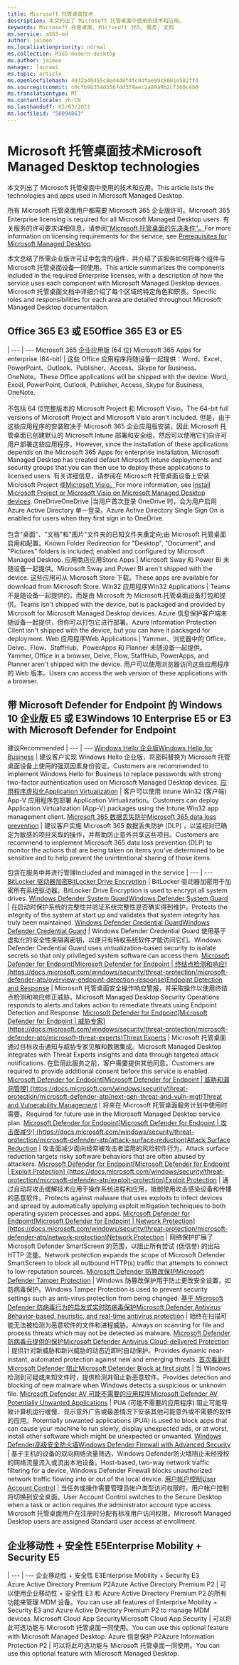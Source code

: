 ```yaml
---
title: Microsoft 托管桌面技术
description: 本文列出了 Microsoft 托管桌面中使用的技术和应用。
keywords: Microsoft 托管桌面, Microsoft 365, 服务, 文档
ms.service: m365-md
author: jaimeo
ms.localizationpriority: normal
ms.collection: M365-modern-desktop
ms.author: jaimeo
manager: laurawi
ms.topic: article
ms.openlocfilehash: 4932a40455c8ed4d8fdfc0dfae99c8001e582ff4
ms.sourcegitcommit: c0cfb9b354db56fdd329aec2a89a9b2cf160c4b0
ms.translationtype: MT
ms.contentlocale: zh-CN
ms.lasthandoff: 02/03/2021
ms.locfileid: "50094863"
---
```

# <a name="microsoft-managed-desktop-technologies"></a><span data-ttu-id="14d12-104">Microsoft 托管桌面技术</span><span class="sxs-lookup"><span data-stu-id="14d12-104">Microsoft Managed Desktop technologies</span></span>

<span data-ttu-id="14d12-105">本文列出了 Microsoft 托管桌面中使用的技术和应用。</span><span class="sxs-lookup"><span data-stu-id="14d12-105">This article lists the technologies and apps used in Microsoft Managed Desktop.</span></span>

<!-- Microsoft 365 E5; Device as a Service -->
<!-- in O365 table, standard suite, removed this sentence "Please see the Installation of Project/Visio 64bit Click to Run Addendum for important deployment instructions. -->

<span data-ttu-id="14d12-106">所有 Microsoft 托管桌面用户都需要 Microsoft 365 企业版许可。</span><span class="sxs-lookup"><span data-stu-id="14d12-106">Microsoft 365 Enterprise licensing is required for all Microsoft Managed Desktop users.</span></span> <span data-ttu-id="14d12-107">有关服务的许可要求详细信息，请参阅["Microsoft 托管桌面的先决条件"。](../get-ready/prerequisites.md)</span><span class="sxs-lookup"><span data-stu-id="14d12-107">For more information on licensing requirements for the service, see [Prerequisites for Microsoft Managed Desktop](../get-ready/prerequisites.md).</span></span>

<span data-ttu-id="14d12-108">本文总结了所需企业版许可证中包含的组件，并介绍了该服务如何将每个组件与 Microsoft 托管桌面设备一同使用。</span><span class="sxs-lookup"><span data-stu-id="14d12-108">This article summarizes the components included in the required Enterprise licenses, with a description of how the service uses each component with Microsoft Managed Desktop devices.</span></span> <span data-ttu-id="14d12-109">Microsoft 托管桌面文档中详细介绍了每个区域的特定角色和职责。</span><span class="sxs-lookup"><span data-stu-id="14d12-109">Specific roles and responsibilities for each area are detailed throughout Microsoft Managed Desktop documentation.</span></span> 

## <a name="office-365-e3-or-e5"></a><span data-ttu-id="14d12-110">Office 365 E3 或 E5</span><span class="sxs-lookup"><span data-stu-id="14d12-110">Office 365 E3 or E5</span></span>
 |
 --- | ---
<span data-ttu-id="14d12-111">Microsoft 365 企业应用版 (64 位) </span><span class="sxs-lookup"><span data-stu-id="14d12-111">Microsoft 365 Apps for enterprise (64-bit)</span></span> | <span data-ttu-id="14d12-112">这些 Office 应用程序将随设备一起提供：Word、Excel、PowerPoint、Outlook、Publisher、Access、Skype for Business、OneNote。</span><span class="sxs-lookup"><span data-stu-id="14d12-112">These Office applications will be shipped with the device: Word, Excel, PowerPoint, Outlook, Publisher, Access, Skype for Business, OneNote.</span></span><br><br><span data-ttu-id="14d12-113">不包括 64 位完整版本的 Microsoft Project 和 Microsoft Visio。</span><span class="sxs-lookup"><span data-stu-id="14d12-113">The 64-bit full versions of Microsoft Project and Microsoft Visio aren't included.</span></span> <span data-ttu-id="14d12-114">但是，由于这些应用程序的安装取决于 Microsoft 365 企业应用版安装，因此 Microsoft 托管桌面已创建默认的 Microsoft Intune 部署和安全组，然后可以使用它们向许可用户部署这些应用程序。</span><span class="sxs-lookup"><span data-stu-id="14d12-114">However, since the installation of these applications depends on the Microsoft 365 Apps for enterprise installation, Microsoft Managed Desktop has created default Microsoft Intune deployments and security groups that you can then use to deploy these applications to licensed users.</span></span> <span data-ttu-id="14d12-115">有关详细信息，请参阅在 Microsoft 托管桌面设备上安装 Microsoft Project 或[Microsoft Visio。](../get-started/project-visio.md)</span><span class="sxs-lookup"><span data-stu-id="14d12-115">For more information, see [Install Microsoft Project or Microsoft Visio on Microsoft Managed Desktop devices](../get-started/project-visio.md).</span></span>
<span data-ttu-id="14d12-116">OneDrive</span><span class="sxs-lookup"><span data-stu-id="14d12-116">OneDrive</span></span> |<span data-ttu-id="14d12-117">当用户首次登录 OneDrive 时，会为用户启用 Azure Active Directory 单一登录。</span><span class="sxs-lookup"><span data-stu-id="14d12-117">Azure Active Directory Single Sign On is enabled for users when they first sign in to OneDrive.</span></span><br><br><span data-ttu-id="14d12-118">包含"桌面"、"文档"和"图片"文件夹的已知文件夹重定向;由 Microsoft 托管桌面启用和配置。</span><span class="sxs-lookup"><span data-stu-id="14d12-118">Known Folder Redirection for "Desktop", "Document", and "Pictures" folders is included; enabled and configured by Microsoft Managed Desktop.</span></span>
<span data-ttu-id="14d12-119">应用商店应用</span><span class="sxs-lookup"><span data-stu-id="14d12-119">Store Apps</span></span> |    <span data-ttu-id="14d12-120">Microsoft Sway 和 Power BI 未随设备一起提供。</span><span class="sxs-lookup"><span data-stu-id="14d12-120">Microsoft Sway and Power BI aren't shipped with the device.</span></span> <span data-ttu-id="14d12-121">这些应用可从 Microsoft Store 下载。</span><span class="sxs-lookup"><span data-stu-id="14d12-121">These apps are available for download from Microsoft Store.</span></span>
<span data-ttu-id="14d12-122">Win32 应用程序</span><span class="sxs-lookup"><span data-stu-id="14d12-122">Win32 Applications</span></span> |    <span data-ttu-id="14d12-123">Teams 不是随设备一起提供的，而是由 Microsoft 为 Microsoft 托管桌面设备打包和提供。</span><span class="sxs-lookup"><span data-stu-id="14d12-123">Teams isn't shipped with the device, but is packaged and provided by Microsoft for Microsoft Managed Desktop devices.</span></span> <span data-ttu-id="14d12-124">Azure 信息保护客户端未随设备一起提供，但你可以打包它进行部署。</span><span class="sxs-lookup"><span data-stu-id="14d12-124">Azure Information Protection Client isn't shipped with the device, but you can have it packaged for deployment.</span></span>
<span data-ttu-id="14d12-125">Web 应用程序</span><span class="sxs-lookup"><span data-stu-id="14d12-125">Web Applications</span></span> |  <span data-ttu-id="14d12-126">Yammer、浏览器中的 Office、Delve、Flow、StaffHub、PowerApps 和 Planner 未随设备一起提供。</span><span class="sxs-lookup"><span data-stu-id="14d12-126">Yammer, Office in a browser, Delve, Flow, StaffHub, PowerApps, and Planner aren't shipped with the device.</span></span> <span data-ttu-id="14d12-127">用户可以使用浏览器访问这些应用程序的 Web 版本。</span><span class="sxs-lookup"><span data-stu-id="14d12-127">Users can access the web version of these applications with a browser.</span></span>



## <a name="windows-10-enterprise-e5-or-e3-with-microsoft-defender-for-endpoint"></a><span data-ttu-id="14d12-128">带 Microsoft Defender for Endpoint 的 Windows 10 企业版 E5 或 E3</span><span class="sxs-lookup"><span data-stu-id="14d12-128">Windows 10 Enterprise E5 or E3 with Microsoft Defender for Endpoint</span></span>
<span data-ttu-id="14d12-129">建议</span><span class="sxs-lookup"><span data-stu-id="14d12-129">Recommended</span></span>
 |
 --- | ---
[<span data-ttu-id="14d12-130">Windows Hello 企业版</span><span class="sxs-lookup"><span data-stu-id="14d12-130">Windows Hello for Business</span></span>](https://docs.microsoft.com/windows/security/identity-protection/hello-for-business/hello-identity-verification) | <span data-ttu-id="14d12-131">建议客户实现 Windows Hello 企业版，将密码替换为 Microsoft 托管桌面设备上使用的强双因素身份验证。</span><span class="sxs-lookup"><span data-stu-id="14d12-131">Customers are recommended to implement Windows Hello for Business to replace passwords with strong two-factor authentication used on Microsoft Managed Desktop devices.</span></span>
[<span data-ttu-id="14d12-132">应用程序虚拟化</span><span class="sxs-lookup"><span data-stu-id="14d12-132">Application Virtualization</span></span>](https://docs.microsoft.com/windows/application-management/app-v/appv-technical-reference) | <span data-ttu-id="14d12-133">客户可以使用 Intune Win32 (客户端) App-V 应用程序包部署 Application Virtualization。</span><span class="sxs-lookup"><span data-stu-id="14d12-133">Customers can deploy Application Virtualization (App-V) packages using the Intune Win32 app management client.</span></span>
[<span data-ttu-id="14d12-134">Microsoft 365 数据丢失防护</span><span class="sxs-lookup"><span data-stu-id="14d12-134">Microsoft 365 data loss prevention</span></span>](https://docs.microsoft.com/microsoft-365/compliance/endpoint-dlp-learn-about) | <span data-ttu-id="14d12-135">建议客户实施 Microsoft 365 数据丢失防护 (DLP) ，以监视对已确定为敏感的项目采取的操作，并帮助防止意外共享这些项目。</span><span class="sxs-lookup"><span data-stu-id="14d12-135">Customers are recommend to implement Microsoft 365 data loss prevention (DLP) to monitor the actions that are being taken on items you've determined to be sensitive and to help prevent the unintentional sharing of those items.</span></span>   

<span data-ttu-id="14d12-136">包含在服务中并进行管理</span><span class="sxs-lookup"><span data-stu-id="14d12-136">Included and managed in the service</span></span>
 |
 --- | ---
[<span data-ttu-id="14d12-137">BitLocker 驱动器加密</span><span class="sxs-lookup"><span data-stu-id="14d12-137">BitLocker Drive Encryption</span></span>](https://docs.microsoft.com/windows/security/information-protection/bitlocker/bitlocker-overview) | <span data-ttu-id="14d12-138">BitLocker 驱动器加密用于加密所有系统驱动器。</span><span class="sxs-lookup"><span data-stu-id="14d12-138">BitLocker Drive Encryption is used to encrypt all system drives.</span></span> 
[<span data-ttu-id="14d12-139">Windows Defender System Guard</span><span class="sxs-lookup"><span data-stu-id="14d12-139">Windows Defender System Guard</span></span>]( https://docs.microsoft.com/windows/security/threat-protection/windows-defender-system-guard/system-guard-how-hardware-based-root-of-trust-helps-protect-windows) | <span data-ttu-id="14d12-140">在启动时保护系统的完整性并验证系统完整性是否确实得到维护。</span><span class="sxs-lookup"><span data-stu-id="14d12-140">Protects the integrity of the system at start up and validates that system integrity has truly been maintained.</span></span>
[<span data-ttu-id="14d12-141">Windows Defender Credential Guard</span><span class="sxs-lookup"><span data-stu-id="14d12-141">Windows Defender Credential Guard</span></span>]( https://docs.microsoft.com/windows/security/identity-protection/credential-guard/credential-guard) | <span data-ttu-id="14d12-142">Windows Defender Credential Guard 使用基于虚拟化的安全性来隔离密钥，以便只有特权系统软件才能访问它们。</span><span class="sxs-lookup"><span data-stu-id="14d12-142">Windows Defender Credential Guard uses virtualization-based security to isolate secrets so that only privileged system software can access them.</span></span>
<span data-ttu-id="14d12-143">[Microsoft Defender for Endpoint</span><span class="sxs-lookup"><span data-stu-id="14d12-143">[Microsoft Defender for Endpoint</span></span> | <span data-ttu-id="14d12-144">终结点检测和响应] (https://docs.microsoft.com/windows/security/threat-protection/microsoft-defender-atp/overview-endpoint-detection-response)</span><span class="sxs-lookup"><span data-stu-id="14d12-144">Endpoint Detection and Response](https://docs.microsoft.com/windows/security/threat-protection/microsoft-defender-atp/overview-endpoint-detection-response)</span></span> |     <span data-ttu-id="14d12-145">Microsoft 托管桌面安全操作响应警报，并采取操作以使用终结点检测和响应修正威胁。</span><span class="sxs-lookup"><span data-stu-id="14d12-145">Microsoft Managed Desktop Security Operations responds to alerts and takes action to remediate threats using Endpoint Detection and Response.</span></span>
<span data-ttu-id="14d12-146">[Microsoft Defender for Endpoint</span><span class="sxs-lookup"><span data-stu-id="14d12-146">[Microsoft Defender for Endpoint</span></span> | <span data-ttu-id="14d12-147">威胁专家] (https://docs.microsoft.com/windows/security/threat-protection/microsoft-defender-atp/microsoft-threat-experts)</span><span class="sxs-lookup"><span data-stu-id="14d12-147">Threat Experts](https://docs.microsoft.com/windows/security/threat-protection/microsoft-defender-atp/microsoft-threat-experts)</span></span> | <span data-ttu-id="14d12-148">Microsoft 托管桌面通过目标攻击通知与威胁专家见解和数据集成。</span><span class="sxs-lookup"><span data-stu-id="14d12-148">Microsoft Managed Desktop integrates with Threat Experts insights and data through targeted attack notifications.</span></span> <span data-ttu-id="14d12-149">在启用此服务之前，客户需要提供其他同意。</span><span class="sxs-lookup"><span data-stu-id="14d12-149">Customers are required to provide additional consent before this service is enabled.</span></span>  
<span data-ttu-id="14d12-150">[Microsoft Defender for Endpoint</span><span class="sxs-lookup"><span data-stu-id="14d12-150">[Microsoft Defender for Endpoint</span></span> | <span data-ttu-id="14d12-151">威胁和漏洞管理] (https://docs.microsoft.com/windows/security/threat-protection/microsoft-defender-atp/next-gen-threat-and-vuln-mgt)</span><span class="sxs-lookup"><span data-stu-id="14d12-151">Threat and Vulnerability Management](https://docs.microsoft.com/windows/security/threat-protection/microsoft-defender-atp/next-gen-threat-and-vuln-mgt)</span></span> | <span data-ttu-id="14d12-152">将来在 Microsoft 托管桌面服务计划中使用时需要。</span><span class="sxs-lookup"><span data-stu-id="14d12-152">Required for future use in the Microsoft Managed Desktop service plan.</span></span>
<span data-ttu-id="14d12-153">[Microsoft Defender for Endpoint</span><span class="sxs-lookup"><span data-stu-id="14d12-153">[Microsoft Defender for Endpoint</span></span> | <span data-ttu-id="14d12-154">攻击面减少] (https://docs.microsoft.com/windows/security/threat-protection/microsoft-defender-atp/attack-surface-reduction)</span><span class="sxs-lookup"><span data-stu-id="14d12-154">Attack Surface Reduction](https://docs.microsoft.com/windows/security/threat-protection/microsoft-defender-atp/attack-surface-reduction)</span></span> | <span data-ttu-id="14d12-155">攻击面减少面向经常被攻击者滥用的风险软件行为。</span><span class="sxs-lookup"><span data-stu-id="14d12-155">Attack surface reduction targets risky software behaviors that are often abused by attackers.</span></span>
<span data-ttu-id="14d12-156">[Microsoft Defender for Endpoint</span><span class="sxs-lookup"><span data-stu-id="14d12-156">[Microsoft Defender for Endpoint</span></span> | <span data-ttu-id="14d12-157">Exploit Protection] (https://docs.microsoft.com/windows/security/threat-protection/microsoft-defender-atp/exploit-protection)</span><span class="sxs-lookup"><span data-stu-id="14d12-157">Exploit Protection](https://docs.microsoft.com/windows/security/threat-protection/microsoft-defender-atp/exploit-protection)</span></span> | <span data-ttu-id="14d12-158">通过自动将攻击缓解技术应用于操作系统进程和应用，抵御使用攻击感染设备和传播的恶意软件。</span><span class="sxs-lookup"><span data-stu-id="14d12-158">Protects against malware that uses exploits to infect devices and spread by automatically applying exploit mitigation techniques to both operating system processes and apps.</span></span>
<span data-ttu-id="14d12-159">[Microsoft Defender for Endpoint</span><span class="sxs-lookup"><span data-stu-id="14d12-159">[Microsoft Defender for Endpoint</span></span> | <span data-ttu-id="14d12-160">Network Protection] (https://docs.microsoft.com/windows/security/threat-protection/microsoft-defender-atp/network-protection)</span><span class="sxs-lookup"><span data-stu-id="14d12-160">Network Protection](https://docs.microsoft.com/windows/security/threat-protection/microsoft-defender-atp/network-protection)</span></span> | <span data-ttu-id="14d12-161">网络保护扩展了 Microsoft Defender SmartScreen 的范围，以阻止所有尝试 (低信誉) 的出站 HTTP 流量。</span><span class="sxs-lookup"><span data-stu-id="14d12-161">Network protection expands the scope of Microsoft Defender SmartScreen to block all outbound HTTP(s) traffic that attempts to connect to low-reputation sources.</span></span>
[<span data-ttu-id="14d12-162">Microsoft Defender 防篡改保护</span><span class="sxs-lookup"><span data-stu-id="14d12-162">Microsoft Defender Tamper Protection</span></span>](https://docs.microsoft.com/windows/security/threat-protection/microsoft-defender-antivirus/prevent-changes-to-security-settings-with-tamper-protection) | <span data-ttu-id="14d12-163">Windows 防篡改保护用于防止更改安全设置，如防病毒保护。</span><span class="sxs-lookup"><span data-stu-id="14d12-163">Windows Tamper Protection is used to prevent security settings such as anti-virus protection from being changed.</span></span>
[<span data-ttu-id="14d12-164">基于 Microsoft Defender 防病毒行为的启发式实时防病毒保护</span><span class="sxs-lookup"><span data-stu-id="14d12-164">Microsoft Defender Antivirus Behavior-based, heuristic, and real-time antivirus protection</span></span>]( https://docs.microsoft.com/windows/security/threat-protection/microsoft-defender-antivirus/microsoft-defender-antivirus-in-windows-10) | <span data-ttu-id="14d12-165">始终在扫描可能无法被检测为恶意软件的文件和进程威胁。</span><span class="sxs-lookup"><span data-stu-id="14d12-165">Always on scanning for file and process threats which may not be detected as malware.</span></span>
[<span data-ttu-id="14d12-166">Microsoft Defender 防病毒云提供的保护</span><span class="sxs-lookup"><span data-stu-id="14d12-166">Microsoft Defender Antivirus Cloud-delivered Protection</span></span>](https://docs.microsoft.com/windows/security/threat-protection/microsoft-defender-antivirus/utilize-microsoft-cloud-protection-microsoft-defender-antivirus) | <span data-ttu-id="14d12-167">提供针对新威胁和新兴威胁的动态近即时自动保护。</span><span class="sxs-lookup"><span data-stu-id="14d12-167">Provides dynamic near-instant, automated protection against new and emerging threats.</span></span>
[<span data-ttu-id="14d12-168">首次看到时 Microsoft Defender 阻止</span><span class="sxs-lookup"><span data-stu-id="14d12-168">Microsoft Defender Block at first sight</span></span>](https://docs.microsoft.com/windows/security/threat-protection/microsoft-defender-antivirus/configure-block-at-first-sight-microsoft-defender-antivirus) | <span data-ttu-id="14d12-169">当 Windows 检测到可疑或未知文件时，提供检测并阻止新恶意软件。</span><span class="sxs-lookup"><span data-stu-id="14d12-169">Provides detection and blocking of new malware when Windows detects a suspicious or unknown file.</span></span>
[<span data-ttu-id="14d12-170">Microsoft Defender AV 可能不需要的应用程序</span><span class="sxs-lookup"><span data-stu-id="14d12-170">Microsoft Defender AV Potentially Unwanted Applications</span></span>](https://docs.microsoft.com/windows/security/threat-protection/microsoft-defender-antivirus/detect-block-potentially-unwanted-apps-microsoft-defender-antivirus) | <span data-ttu-id="14d12-171">PUA (可能不需要的应用程序) 阻止可能导致计算机运行缓慢、显示意外广告或最差情况下安装其他可能意外或不需要的软件的应用。</span><span class="sxs-lookup"><span data-stu-id="14d12-171">Potentially unwanted applications (PUA) is used to block apps that can cause your machine to run slowly, display unexpected ads, or at worst, install other software which might be unexpected or unwanted.</span></span>
[<span data-ttu-id="14d12-172">Windows Defender高级安全防火墙</span><span class="sxs-lookup"><span data-stu-id="14d12-172">Windows Defender Firewall with Advanced Security</span></span>](https://docs.microsoft.com/windows/security/threat-protection/windows-firewall/windows-firewall-with-advanced-security) | <span data-ttu-id="14d12-173">基于主机的设备的双向网络流量筛选，Windows Defender防火墙阻止未经授权的网络流量流入或流出本地设备。</span><span class="sxs-lookup"><span data-stu-id="14d12-173">Host-based, two-way network traffic filtering for a device, Windows Defender Firewall blocks unauthorized network traffic flowing into or out of the local device.</span></span>
[<span data-ttu-id="14d12-174">用户帐户控制</span><span class="sxs-lookup"><span data-stu-id="14d12-174">User Account Control</span></span>](https://docs.microsoft.com/windows/security/identity-protection/user-account-control/how-user-account-control-works) | <span data-ttu-id="14d12-175">当任务或操作需要管理员帐户类型访问权限时，用户帐户控制将切换到安全桌面。</span><span class="sxs-lookup"><span data-stu-id="14d12-175">User Account Control switches to the Secure Desktop when a task or action requires the administrator account type access.</span></span> <span data-ttu-id="14d12-176">Microsoft 托管桌面用户在注册时分配有标准用户访问权限。</span><span class="sxs-lookup"><span data-stu-id="14d12-176">Microsoft Managed Desktop users are assigned Standard user access at enrollment.</span></span> 


## <a name="enterprise-mobility--security-e5"></a><span data-ttu-id="14d12-177">企业移动性 + 安全性 E5</span><span class="sxs-lookup"><span data-stu-id="14d12-177">Enterprise Mobility + Security E5</span></span>

 |
 --- | ---
<span data-ttu-id="14d12-178">企业移动性 + 安全性 E3</span><span class="sxs-lookup"><span data-stu-id="14d12-178">Enterprise Mobility + Security E3</span></span><br><span data-ttu-id="14d12-179">Azure Active Directory Premium P2</span><span class="sxs-lookup"><span data-stu-id="14d12-179">Azure Active Directory Premium P2</span></span> |    <span data-ttu-id="14d12-180">可以使用企业移动性 + 安全性 E3 和 Azure Active Directory Premium P2 的所有功能来管理 MDM 设备。</span><span class="sxs-lookup"><span data-stu-id="14d12-180">You can use all features of Enterprise Mobility + Security E3 and Azure Active Directory Premium P2 to manage MDM devices.</span></span>
<span data-ttu-id="14d12-181">Microsoft Cloud App Security</span><span class="sxs-lookup"><span data-stu-id="14d12-181">Microsoft Cloud App Security</span></span> |  <span data-ttu-id="14d12-182">可以将此可选功能与 Microsoft 托管桌面一同使用。</span><span class="sxs-lookup"><span data-stu-id="14d12-182">You can use this optional feature with Microsoft Managed Desktop.</span></span>
<span data-ttu-id="14d12-183">Azure 信息保护 P2</span><span class="sxs-lookup"><span data-stu-id="14d12-183">Azure Information Protection P2</span></span>  | <span data-ttu-id="14d12-184">可以将此可选功能与 Microsoft 托管桌面一同使用。</span><span class="sxs-lookup"><span data-stu-id="14d12-184">You can use this optional feature with Microsoft Managed Desktop.</span></span>
